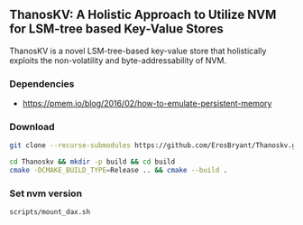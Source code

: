 ## ThanosKV: A Holistic Approach to Utilize NVM for LSM-tree based Key-Value Stores
ThanosKV is a novel LSM-tree-based key-value store that holistically exploits the non-volatility and byte-addressability of NVM.

### Dependencies
- https://pmem.io/blog/2016/02/how-to-emulate-persistent-memory


### Download
```bash
git clone --recurse-submodules https://github.com/ErosBryant/Thanoskv.git

```

```bash
cd Thanoskv && mkdir -p build && cd build
cmake -DCMAKE_BUILD_TYPE=Release .. && cmake --build .
```

### Set nvm version

```
scripts/mount_dax.sh
```



